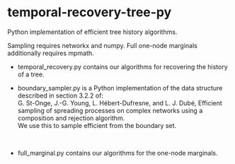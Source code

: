 # temporal-recovery-tree-py
Python implementation of efficient tree history algorithms.

Sampling requires networkx and numpy.
Full one-node marginals additionally requires mpmath.

- temporal_recovery.py contains our algorithms for recovering the history of a tree.

- boundary_sampler.py is a Python implementation of the data structure described in section 3.2.2 of:<br>
G. St-Onge, J.-G. Young, L. Hébert-Dufresne, and L. J. Dubé, Efficient sampling of spreading processes on complex networks using a composition and rejection algorithm.<br>
We use this to sample efficient from the boundary set.<br>
<br>

- full_marginal.py contains our algorithms for the one-node marginals.
